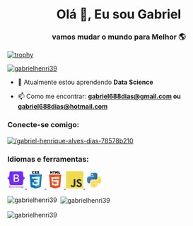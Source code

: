 <h1 align = "center"> Olá 👋, Eu sou Gabriel </h1>
<h3 align = "center"> vamos mudar o mundo para Melhor &#x1F30E</h3>

[![trophy](https://github-profile-trophy.vercel.app/?username=gabrielhenri39)](https://github.com/ryo-ma/github-profile-trophy)
<p align = "left"> <a href="https://github.com/ryo-ma/github-profile-trophy"> <img src = "https://github-profile-trophy.vercel.app/?username=gabrielhenri39 "alt ="gabrielhenri39 "/> </a> </p>

- 🌱 Atualmente estou aprendendo **Data Science**

- 📫 Como me encontrar: **gabriel688dias@gmail.com ou gabriel688dias@hotmail.com**

<h3 align = "left"> Conecte-se comigo: </h3>
<p align = "left">
<a href="https://linkedin.com/in/gabriel-henrique-alves-dias-78578b210" target="blank"> <img align ="center" src = "https://raw.githubusercontent.com/rahuldkjain/github-profile-readme-generator/master/src/images/icons/Social/linked-in-alt.svg "alt ="/gabriel-henrique-alves-dias-78578b210" width="30" height = "40" /> </a>
</p>

<h3 align = "left"> Idiomas e ferramentas: </h3>
<p align = "left"> <a href="https://getbootstrap.com" target="_blank" rel="noreferrer"> <img src = "https://raw.githubusercontent.com/devicons/devicon/master/icons/bootstrap/bootstrap-plain-wordmark.svg "alt =" bootstrap "width =" 40 "height =" 40 "/> </a> <a href =" https://www.w3schools.com/css/ "target =" _blank "rel ="noreferrer "> <img src ="https://raw.githubusercontent.com/devicons/devicon/master/icons/css3/css3-original-wordmark.svg "alt = "css3" width = "40" height = "40" /> </a> <a href="https://www.w3.org/html/" target="_blank" rel="noreferrer"> <img src="https://raw.githubusercontent.com/devicons/devicon/master/icons/html5/html5-original-wordmark.svg" alt = "html5" width = "40" height = "40" /> </a> <a href="https://developer.mozilla.org/en-US/docs/Web/JavaScript" target="_blank" rel="noreferrer"> <img src = "https://raw.githubusercontent.com/devicons/devicon/master/icons/javascript/javascript-original.svg "alt =" javascript "width =" 40 "height =" 40 "/> 
</a> 
<a href="https://www.python.org" target ="_blank "rel =" noreferrer "> <img src ="https://raw.githubusercontent.com/devicons/devicon/master/icons/python/python-original.svg "alt = "python"width = "40" height = "40" /> </a> </p>

<p> <img align = "left" src = "https://github-readme-stats.vercel.app/api/top-langs?username=gabrielhenri39&show_icons=true&locale=en&layout=compact" alt = "gabrielhenri39" /> </p>

<p> &nbsp; <img align = "center" src = "https://github-readme-stats.vercel.app/api?username=gabrielhenri39&show_icons=true&locale=en" alt = "gabrielhenri39" /> </p>

<p> <img align = "center" src = "https://github-readme-streak-stats.herokuapp.com/?user=gabrielhenri39&" alt = "gabrielhenri39" /> </p>
